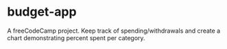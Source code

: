 # budget-app
A freeCodeCamp project. Keep track of spending/withdrawals and create a chart demonstrating percent spent per category.
